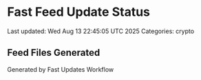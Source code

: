 # Fast Feed Update Status
Last updated: Wed Aug 13 22:45:05 UTC 2025
Categories: crypto

## Feed Files Generated

Generated by Fast Updates Workflow
